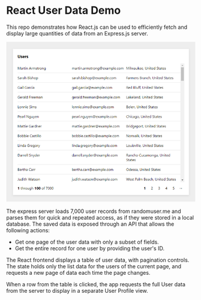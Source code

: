 # React User Data Demo


This repo demonstrates how React.js can be used to efficiently fetch and display large quantities of data from an Express.js server.

<img src="capture.png" />

The express server loads 7,000 user records from randomuser.me and parses them for quick and repeated access, as if they were stored in a local database. The saved data is exposed through an API that allows the following actions:

- Get one page of the user data with only a subset of fields.
- Get the entire record for one user by providing the user's ID.

The React frontend displays a table of user data, with pagination controls. The state holds only the list data for the users of the current page, and requests a new page of data each time the page changes.

When a row from the table is clicked, the app requests the full User data from the server to display in a separate User Profile view.
